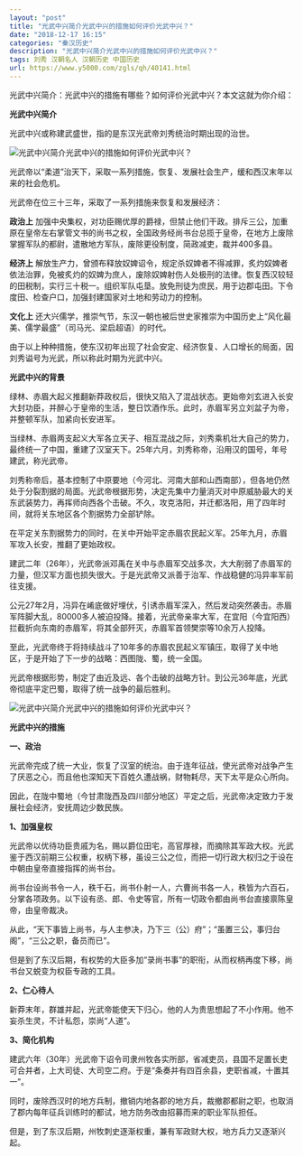```yaml
---
layout: "post"
title: "光武中兴简介光武中兴的措施如何评价光武中兴？"
date: "2018-12-17 16:15"
categories: "秦汉历史"
description: "光武中兴简介光武中兴的措施如何评价光武中兴？"
tags: 刘秀 汉朝名人 汉朝历史 中国历史
url: https://www.y5000.com/zgls/qh/40141.html
---
```






光武中兴简介：光武中兴的措施有哪些？如何评价光武中兴？本文这就为你介绍：

 **光武中兴简介**

光武中兴或称建武盛世，指的是东汉光武帝刘秀统治时期出现的治世。

![光武中兴简介光武中兴的措施如何评价光武中兴？](https://img.y5000.com/uploads/allimg/190115/9fb4227644e21ad85a0ef6c9c0dc0b4a.jpg)

光武帝以“柔道”治天下，采取一系列措施，恢复、发展社会生产，缓和西汉末年以来的社会危机。

光武帝在位三十三年，采取了一系列措施来恢复和发展经济：

 **政治上**
加强中央集权，对功臣赐优厚的爵禄，但禁止他们干政。排斥三公，加重原在皇帝左右掌管文书的尚书之权，全国政务经尚书台总揽于皇帝，在地方上废除掌握军队的都尉，遣散地方军队，废除更役制度，简政减吏，裁并400多县。

 **经济上**
解放生产力，曾颁布释放奴婢诏令，规定杀奴婢者不得减罪，炙灼奴婢者依法治罪，免被炙灼的奴婢为庶人，废除奴婢射伤人处极刑的法律。恢复西汉较轻的田税制，实行三十税一。组织军队屯垦。放免刑徒为庶民，用于边郡屯田。下令度田、检查户口，加强封建国家对土地和劳动力的控制。

 **文化上** 还大兴儒学，推崇气节，东汉一朝也被后世史家推崇为中国历史上“风化最美、儒学最盛”（司马光、梁启超语）的时代。

由于以上种种措施，使东汉初年出现了社会安定、经济恢复、人口增长的局面，因刘秀谥号为光武，所以称此时期为光武中兴。

 **光武中兴的背景**

绿林、赤眉大起义推翻新莽政权后，很快又陷入了混战状态。更始帝刘玄进入长安大封功臣，并醉心于皇帝的生活，整日饮酒作乐。此时，赤眉军另立刘盆子为帝，并整顿军队，加紧向长安进军。

当绿林、赤眉两支起义大军各立天子、相互混战之际，刘秀乘机壮大自己的势力，最终统一了中国，重建了汉室天下。25年六月，刘秀称帝，沿用汉的国号，年号建武，称光武帝。

刘秀称帝后，基本控制了中原要地（今河北、河南大部和山西南部），但各地仍然处于分裂割据的局面。光武帝根据形势，决定先集中力量消灭对中原威胁最大的关东武装势力，再挥师向西各个击破。不久，攻克洛阳，并迁都洛阳，用了四年时间，就将关东地区各个割据势力全部铲除。

在平定关东割据势力的同时，在关中开始平定赤眉农民起义军。25年九月，赤眉军攻入长安，推翻了更始政权。

建武二年（26年），光武帝派邓禹在关中与赤眉军交战多次，大大削弱了赤眉军的力量，但汉军方面也损失很大。于是光武帝又派善于治军、作战稳健的冯异率军前往支援。

公元27年2月，冯异在崤底做好埋伏，引诱赤眉军深入，然后发动突然袭击。赤眉军阵脚大乱，80000多人被迫投降。接着，光武帝亲率大军，在宜阳（今宜阳西）拦截折向东南的赤眉军，将其全部歼灭，赤眉军首领樊崇等10余万人投降。

至此，光武帝终于将持续战斗了10年多的赤眉农民起义军镇压，取得了关中地区，于是开始了下一步的战略：西图陇、蜀，统一全国。

光武帝根据形势，制定了由近及远、各个击破的战略方针。到公元36年底，光武帝彻底平定巴蜀，取得了统一战争的最后胜利。

![光武中兴简介光武中兴的措施如何评价光武中兴？](https://img.y5000.com/uploads/allimg/190115/d3f6f2bb1cbcacfe0a3f55a7b0a77e54.jpg)

 **光武中兴的措施**

 **一、政治**

光武帝完成了统一大业，恢复了汉室的统治。由于连年征战，使光武帝对战争产生了厌恶之心，而且他也深知天下百姓久遭战祸，财物耗尽，天下太平是众心所向。

因此，在陇中蜀地（今甘肃陇西及四川部分地区）平定之后，光武帝决定致力于发展社会经济，安抚周边少数民族。

 **1、加强皇权**

光武帝以优待功臣贵戚为名，赐以爵位田宅，高官厚禄，而摘除其军政大权。光武鉴于西汉前期三公权重，权柄下移，虽设三公之位，而把一切行政大权归之于设在中朝由皇帝直接指挥的尚书台。

尚书台设尚书令一人，秩千石，尚书仆射一人，六曹尚书各一人，秩皆为六百石，分掌各项政务。以下设有丞、郎、令史等官，所有一切政令都由尚书台直接禀陈皇帝，由皇帝裁决。

从此，“天下事皆上尚书，与人主参决，乃下三（公）府”；“虽置三公，事归台阁”，“三公之职，备员而已”。  

但是到了东汉后期，有权势的大臣多加“录尚书事”的职衔，从而权柄再度下移，尚书台又蜕变为权臣专政的工具。

 **2、仁心待人**

新莽末年，群雄并起，光武帝能使天下归心，他的人为贵思想起了不小作用。他不妄杀生灵，不计私怨，崇尚“人道”。

 **3、简化机构**

建武六年（30年）光武帝下诏令司隶州牧各实所部，省减吏员，县国不足置长吏可合并者，上大司徒、大司空二府。于是“条奏并有四百余县，吏职省减，十置其一”。  

同时，废除西汉时的地方兵制，撤销内地各郡的地方兵，裁撤郡都尉之职，也取消了郡内每年征兵训练时的都试，地方防务改由招募而来的职业军队担任。

但是，到了东汉后期，州牧刺史逐渐权重，兼有军政财大权，地方兵力又逐渐兴起。
